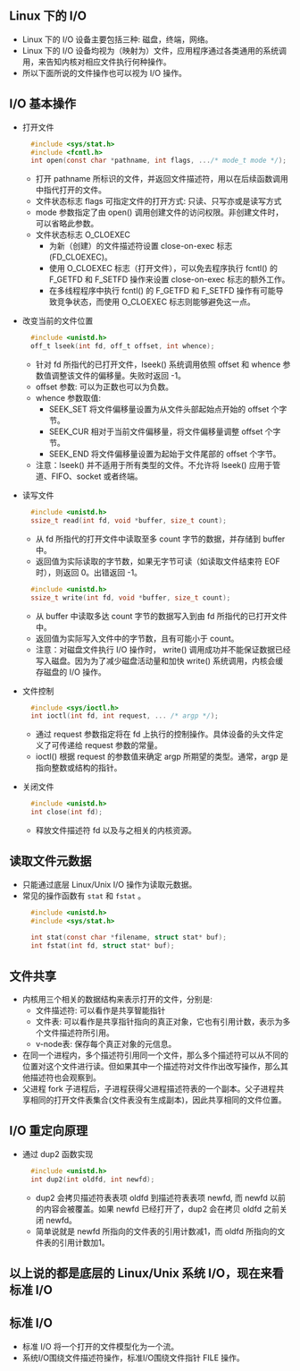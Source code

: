 
## Linux 下的 I/O
- Linux 下的 I/O 设备主要包括三种: 磁盘，终端，网络。
- Linux 下的 I/O 设备均视为（映射为）文件，应用程序通过各类通用的系统调用，来告知内核对相应文件执行何种操作。
- 所以下面所说的文件操作也可以视为 I/O 操作。

## I/O 基本操作
- 打开文件
  ```c
    #include <sys/stat.h>
    #include <fcntl.h>
    int open(const char *pathname, int flags, .../* mode_t mode */);
  ```  
    + 打开 pathname 所标识的文件，并返回文件描述符，用以在后续函数调用中指代打开的文件。
    + 文件状态标志 flags 可指定文件的打开方式: 只读、只写亦或是读写方式
    + mode 参数指定了由 open() 调用创建文件的访问权限。非创建文件时，可以省略此参数。
    + 文件状态标志 O_CLOEXEC
        + 为新（创建）的文件描述符设置 close-on-exec 标志(FD_CLOEXEC)。
        + 使用 O_CLOEXEC 标志（打开文件），可以免去程序执行 fcntl() 的 F_GETFD 和 F_SETFD 操作来设置 close-on-exec 标志的额外工作。
        + 在多线程程序中执行 fcntl() 的 F_GETFD 和 F_SETFD 操作有可能导致竞争状态，而使用 O_CLOEXEC 标志则能够避免这一点。

- 改变当前的文件位置
  ```c
    #include <unistd.h>
    off_t lseek(int fd, off_t offset, int whence);
  ```
    + 针对 fd 所指代的已打开文件，lseek() 系统调用依照 offset 和 whence 参数值调整该文件的偏移量。失败时返回 -1。
    + offset 参数: 可以为正数也可以为负数。
    + whence 参数取值:
        + SEEK_SET   将文件偏移量设置为从文件头部起始点开始的 offset 个字节。
        + SEEK_CUR   相对于当前文件偏移量，将文件偏移量调整 offset 个字节。
        + SEEK_END   将文件偏移量设置为起始于文件尾部的 offset 个字节。
    + 注意：lseek() 并不适用于所有类型的文件。不允许将 lseek() 应用于管道、FIFO、socket 或者终端。

- 读写文件
  ```c
    #include <unistd.h>
    ssize_t read(int fd, void *buffer, size_t count);
  ```
    + 从 fd 所指代的打开文件中读取至多 count 字节的数据，并存储到 buffer 中。
    + 返回值为实际读取的字节数，如果无字节可读（如读取文件结束符 EOF 时），则返回 0。出错返回 -1。
  ```c
    #include <unistd.h>
    ssize_t write(int fd, void *buffer, size_t count);
  ```
    + 从 buffer 中读取多达 count 字节的数据写入到由 fd 所指代的已打开文件中。
    + 返回值为实际写入文件中的字节数，且有可能小于 count。
    + 注意：对磁盘文件执行 I/O 操作时， write() 调用成功并不能保证数据已经写入磁盘。因为为了减少磁盘活动量和加快 write() 系统调用，内核会缓存磁盘的 I/O 操作。

- 文件控制
  ```c
    #include <sys/ioctl.h>
    int ioctl(int fd, int request, ... /* argp */);
  ```
    + 通过 request 参数指定将在 fd 上执行的控制操作。具体设备的头文件定义了可传递给 request 参数的常量。
    + ioctl() 根据 request 的参数值来确定 argp 所期望的类型。通常，argp 是指向整数或结构的指针。

- 关闭文件
  ```c
    #include <unistd.h>
    int close(int fd);
  ```
  + 释放文件描述符 fd 以及与之相关的内核资源。
  
## 读取文件元数据
- 只能通过底层 Linux/Unix I/O 操作为读取元数据。
- 常见的操作函数有 `stat` 和 `fstat` 。
  ```c
    #include <unistd.h>
    #include <sys/stat.h>
    
    int stat(const char *filename, struct stat* buf);
    int fstat(int fd, struct stat* buf);
  ```
  
## 文件共享
- 内核用三个相关的数据结构来表示打开的文件，分别是:
    + 文件描述符: 可以看作是共享智能指针
    + 文件表: 可以看作是共享指针指向的真正对象，它也有引用计数，表示为多个文件描述符所引用。
    + v-node表: 保存每个真正对象的元信息。
- 在同一个进程内，多个描述符引用同一个文件，那么多个描述符可以从不同的位置对这个文件进行读。但如果其中一个描述符对文件作出改写操作，那么其他描述符也会观察到。
- 父进程 fork 子进程后，子进程获得父进程描述符表的一个副本。父子进程共享相同的打开文件表集合(文件表没有生成副本)，因此共享相同的文件位置。

## I/O 重定向原理
- 通过 dup2 函数实现
  ```c
    #include <unistd.h>
    int dup2(int oldfd, int newfd);
  ```
    + dup2 会拷贝描述符表表项 oldfd 到描述符表表项 newfd, 而 newfd 以前的内容会被覆盖。如果 newfd 已经打开了，dup2 会在拷贝 oldfd 之前关闭 newfd。
    + 简单说就是 newfd 所指向的文件表的引用计数减1，而 oldfd 所指向的文件表的引用计数加1。
    
## 以上说的都是底层的 Linux/Unix 系统 I/O，现在来看标准 I/O

## 标准 I/O
- 标准 I/O 将一个打开的文件模型化为一个流。
- 系统I/O围绕文件描述符操作，标准I/O围绕文件指针 FILE 操作。



